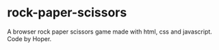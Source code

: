 # rock-paper-scissors
A browser rock paper scissors game made with html, css and javascript. Code by Hoper.
